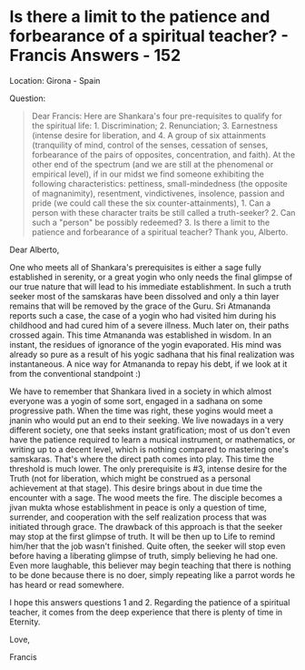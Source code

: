 # Is there a limit to the patience and forbearance of a spiritual teacher? - Francis Answers - 152

Location: Girona - Spain

Question:

>Dear Francis: Here are Shankara's four pre-requisites to qualify for the spiritual life: 1. Discrimination; 2. Renunciation; 3. Earnestness (intense desire for liberation, and 4. A group of six attainments (tranquility of mind, control of the senses, cessation of senses, forbearance of the pairs of opposites, concentration, and faith). At the other end of the spectrum (and we are still at the phenomenal or empirical level), if in our midst we find someone exhibiting the following characteristics: pettiness, small-mindedness (the opposite of magnanimity), resentment, vindictivenes, insolence, passion and pride (we could call these the six counter-attainments), 1. Can a person with these character traits be still called a truth-seeker? 2. Can such a "person" be possibly redeemed? 3. Is there a limit to the patience and forbearance of a spiritual teacher? Thank you, Alberto.

Dear Alberto,

One who meets all of Shankara's prerequisites is either a sage fully established in serenity, or a great yogin who only needs the final glimpse of our true nature that will lead to his immediate establishment. In such a truth seeker most of the samskaras have been dissolved and only a thin layer remains that will be removed by the grace of the Guru. Sri Atmananda reports such a case, the case of a yogin who had visited him during his childhood and had cured him of a severe illness. Much later on, their paths crossed again. This time Atmananda was established in wisdom. In an instant, the residues of ignorance of the yogin evaporated. His mind was already so pure as a result of his yogic sadhana that his final realization was instantaneous. A nice way for Atmananda to repay his debt, if we look at it from the conventional standpoint :)

We have to remember that Shankara lived in a society in which almost everyone was a yogin of some sort, engaged in a sadhana on some progressive path. When the time was right, these yogins would meet a jnanin who would put an end to their seeking. We live nowadays in a very different society, one that seeks instant gratification; most of us don't even have the patience required to learn a musical instrument, or mathematics, or writing up to a decent level, which is nothing compared to mastering one's samskaras. That's where the direct path comes into play. This time the threshold is much lower. The only prerequisite is #3, intense desire for the Truth (not for liberation, which might be construed as a personal achievement at that stage). This desire brings about in due time the encounter with a sage. The wood meets the fire. The disciple becomes a jivan mukta whose establishment in peace is only a question of time, surrender, and cooperation with the self realization process that was initiated through grace. The drawback of this approach is that the seeker may stop at the first glimpse of truth. It will be then up to Life to remind him/her that the job wasn't finished. Quite often, the seeker will stop even before having a liberating glimpse of truth, simply believing he had one. Even more laughable, this believer may begin teaching that there is nothing to be done because there is no doer, simply repeating like a parrot words he has heard or read somewhere.

I hope this answers questions 1 and 2. Regarding the patience of a spiritual teacher, it comes from the deep experience that there is plenty of time in Eternity.

Love,

Francis


